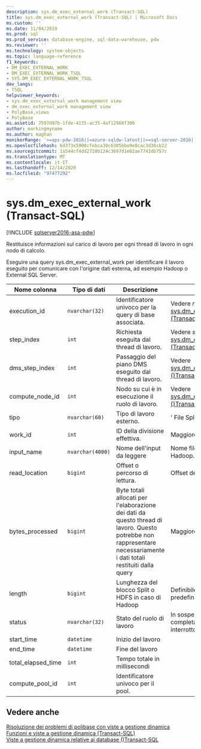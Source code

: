 ```yaml
---
description: sys.dm_exec_external_work (Transact-SQL)
title: sys.dm_exec_external_work (Transact-SQL) | Microsoft Docs
ms.custom: ''
ms.date: 11/04/2019
ms.prod: sql
ms.prod_service: database-engine, sql-data-warehouse, pdw
ms.reviewer: ''
ms.technology: system-objects
ms.topic: language-reference
f1_keywords:
- DM_EXEC_EXTERNAL_WORK
- DM_EXEC_EXTERNAL_WORK_TSQL
- SYS.DM_EXEC_EXTERNAL_WORK_TSQL
dev_langs:
- TSQL
helpviewer_keywords:
- sys.dm_exec_external_work management view
- dm_exec_external_work management view
- PolyBase,views
- PolyBase
ms.assetid: 7597d97b-1fde-4135-ac35-4af12968f300
author: markingmyname
ms.author: maghan
monikerRange: '>=aps-pdw-2016||=azure-sqldw-latest||>=sql-server-2016||>=sql-server-linux-2017||=azuresqldb-mi-current'
ms.openlocfilehash: 6d373e5900cfebca38c6305bbe9e8cac3d36cb22
ms.sourcegitcommit: 1a544cf4dd2720b124c3697d1e62ae7741db757c
ms.translationtype: MT
ms.contentlocale: it-IT
ms.lasthandoff: 12/14/2020
ms.locfileid: "97477292"
---
```

# <a name="sysdm_exec_external_work-transact-sql"></a>sys.dm_exec_external_work (Transact-SQL)
[!INCLUDE [sqlserver2016-asa-pdw](../../includes/applies-to-version/sqlserver2016-asa-pdw.md)]

  Restituisce informazioni sul carico di lavoro per ogni thread di lavoro in ogni nodo di calcolo.  
  
 Eseguire una query sys.dm_exec_external_work per identificare il lavoro eseguito per comunicare con l'origine dati esterna, ad esempio Hadoop o External SQL Server.  
  
|Nome colonna|Tipo di dati|Descrizione|Range|  
|-----------------|---------------|-----------------|-----------|  
|execution_id|`nvarchar(32)`|Identificatore univoco per la query di base associata.|Vedere *request_id* in [sys.dm_exec_requests &#40;Transact-SQL&#41;](../../relational-databases/system-dynamic-management-views/sys-dm-exec-requests-transact-sql.md).|  
|step_index|`int`|Richiesta eseguita dal thread di lavoro.|Vedere *step_index* in  [sys.dm_exec_requests &#40;Transact-SQL&#41;](../../relational-databases/system-dynamic-management-views/sys-dm-exec-requests-transact-sql.md).|  
|dms_step_index|`int`|Passaggio del piano DMS eseguito dal thread di lavoro.|Vedere [sys.dm_exec_dms_workers &#40;&#41;Transact-SQL ](../../relational-databases/system-dynamic-management-views/sys-dm-exec-dms-workers-transact-sql.md).|  
|compute_node_id|`int`|Nodo su cui è in esecuzione il ruolo di lavoro.|Vedere [sys.dm_exec_compute_nodes &#40;&#41;Transact-SQL ](../../relational-databases/system-dynamic-management-views/sys-dm-exec-compute-nodes-transact-sql.md).|  
|tipo|`nvarchar(60)`|Tipo di lavoro esterno.|' File Split '|  
|work_id|`int`|ID della divisione effettiva.|Maggiore o uguale a 0.|  
|input_name|`nvarchar(4000)`|Nome dell'input da leggere|Nome file quando si usa Hadoop.|  
|read_location|`bigint`|Offset o percorso di lettura.|Offset del file da leggere.|  
|bytes_processed|`bigint`|Byte totali allocati per l'elaborazione dei dati da questo thread di lavoro. Questo potrebbe non rappresentare necessariamente i dati totali restituiti dalla query |Maggiore o uguale a 0.|  
|length|`bigint`|Lunghezza del blocco Split o HDFS in caso di Hadoop|Definibile dall'utente. Il valore predefinito è 64M|  
|status|`nvarchar(32)`|Stato del ruolo di lavoro|In sospeso, elaborazione, completato, non riuscito, interrotto|  
|start_time|`datetime`|Inizio del lavoro||  
|end_time|`datetime`|Fine del lavoro||  
|total_elapsed_time|`int`|Tempo totale in millisecondi||
|compute_pool_id|`int`|Identificatore univoco per il pool.|

## <a name="see-also"></a>Vedere anche  
 [Risoluzione dei problemi di polibase con viste a gestione dinamica](/previous-versions/sql/sql-server-2016/mt146389(v=sql.130))   
 [Funzioni e viste a gestione dinamica &#40;Transact-SQL&#41;](~/relational-databases/system-dynamic-management-views/system-dynamic-management-views.md)   
 [Viste a gestione dinamica relative ai database &#40;&#41;Transact-SQL ](../../relational-databases/system-dynamic-management-views/database-related-dynamic-management-views-transact-sql.md)  
  
